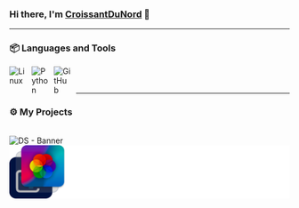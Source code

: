 ### Hi there, I'm [CroissantDuNord](https://github.com/CroissantDuNord) 👋

---

### 📦 Languages and Tools

<img align="left" alt="Linux" width="30px" style="padding-right:10px;" src="https://cdn.jsdelivr.net/gh/devicons/devicon/icons/linux/linux-original.svg" />
<img align="left" alt="Python" width="30px" style="padding-right:10px;" src="https://cdn.jsdelivr.net/gh/devicons/devicon/icons/python/python-plain.svg" />
<img align="left" alt="GitHub" width="30px" style="padding-right:10px;" src="https://cdn.jsdelivr.net/gh/devicons/devicon/icons/github/github-original.svg"/>
<br /><br />

---
### ⚙️ My Projects
<br />
<img alt="DS - Banner" width="600px" src="https://i.imgur.com/DZJ0eOH.png"/>
<br />
<img alt="WEL - Banner" width="580px" src="https://raw.githubusercontent.com/CroissantDuNord/CroissantDuNord/main/wel_banner.png"/>

